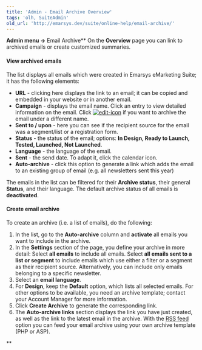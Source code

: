 ```yaml
---
title: 'Admin - Email Archive Overview'
tags: 'olh, SuiteAdmin'
old_url: 'http://emarsys.dev/suite/online-help/email-archive/'
---
```


**Admin menu ->** Email Archive** On the **Overview** page you can link to archived emails or create customized summaries.

#### View archived emails

 The list displays all emails which were created in Emarsys eMarketing Suite; it has the following elements:

- **URL** - clicking here displays the link to an email; it can be copied and embedded in your website or in another email.
- **Campaign** - displays the email name. Click an entry to view detailed information on the email. Click [![edit-icon](/assets/images/edit-icon.png)](/assets/images/edit-icon.png) if you want to archive the email under a different name.
- **Sent to / upon** - here you can see if the recipient source for the email was a segment/list or a registration form.
- **Status** - the status of the email; options: **In Design, Ready to Launch, Tested, Launched, Not Launched**.
- **Language** - the language of the email.
- **Sent** - the send date. To adapt it, click the calendar icon.
- **Auto-archive** - click this option to generate a link which adds the email to an existing group of email (e.g. all newsletters sent this year)

 The emails in the list can be filtered for their **Archive status**, their general **Status**, and their language. The default archive status of all emails is **deactivated**.

#### Create email archive

 To create an archive (i.e. a list of emails), do the following:

1. In the list, go to the **Auto-archive** column and **activate** all emails you want to include in the archive.
2. In the **Settings** section of the page, you define your archive in more detail: Select **all emails** to include all emails. Select **all emails sent to a list or segment** to include emails which use either a filter or a segment as their recipient source. Alternatively, you can include only emails belonging to a specific newsletter.
3. Select an **email language**.
4. For **Design**, keep the **Default** option, which lists all selected emails. For other options to be available, you need an archive template; contact your Account Manager for more information.
5. Click **Create Archive** to generate the corresponding link.
6. The **Auto-archive links** section displays the link you have just created, as well as the link to the latest email in the archive. With the [RSS feed](/olh/email-archive.md "Admin â&#128;&#147; Email Archive Overview") option you can feed your email archive using your own archive template (PHP or ASP).

**